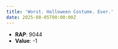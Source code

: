 ```yaml
---
title: 'Worst. Halloween Costume. Ever.'
date: 2025-08-05T00:00:00Z
---
```

- **RAP**: 9044
- **Value**: -1
